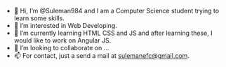 - 👋 Hi, I’m @Suleman984 and I am a Computer Science student trying to learn some skills.
- 👀 I’m interested in Web Developing.
- 🌱 I’m currently learning HTML CSS and JS and after learning these, I would like to work on Angular JS.
- 💞️ I’m looking to collaborate on ...
- 📫 For contact, just a send a mail at sulemanefc@gmail.com.

<!---
Suleman984/Suleman984 is a ✨ special ✨ repository because its `README.md` (this file) appears on your GitHub profile.
You can click the Preview link to take a look at your changes.
--->
